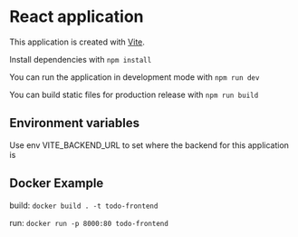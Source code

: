 # React application

This application is created with [Vite](https://vitest.dev/).

Install dependencies with `npm install`

You can run the application in development mode with `npm run dev`

You can build static files for production release with `npm run build`

## Environment variables

Use env VITE_BACKEND_URL to set where the backend for this application is


## Docker Example

build: `docker build . -t todo-frontend`

run: `docker run -p 8000:80 todo-frontend`

